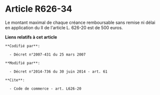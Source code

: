 # Article R626-34

Le montant maximal de chaque créance remboursable sans remise ni délai en application du II de l'article L. 626-20 est de 500
euros.

**Liens relatifs à cet article**

	**Codifié par**:

	  - Décret n°2007-431 du 25 mars 2007

	**Modifié par**:

	  - Décret n°2014-736 du 30 juin 2014 - art. 61

	**Cite**:

	  - Code de commerce - art. L626-20
